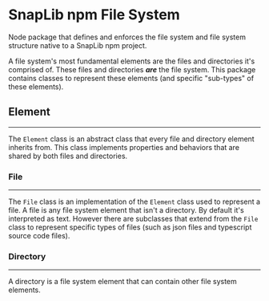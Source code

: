 # SnapLib npm File System

Node package that defines and enforces the file system and file system structure
native to a SnapLib npm project.

A file system's most fundamental elements are the files and directories it's
comprised of. These files and directories ***are*** the file system. This
package contains classes to represent these elements (and specific "sub-types"
of these elements).

## Element

---
The `Element` class is an abstract class that every file and directory element
inherits from. This class implements properties and behaviors that are shared
by both files and directories.

### File

---
The `File` class is an implementation of the `Element` class used to represent a
file. A file is any file system element that isn't a directory. By default it's
interpreted as text. However there are subclasses that extend from the `File`
class to represent specific types of files (such as json files and typescript
source code files).

### Directory

---
A directory is a file system element that can contain other file system
elements.
